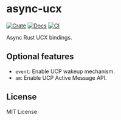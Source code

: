 # async-ucx

[![Crate](https://img.shields.io/crates/v/async-ucx.svg)](https://crates.io/crates/async-ucx)
[![Docs](https://docs.rs/async-ucx/badge.svg)](https://docs.rs/async-ucx)
[![CI](https://github.com/madsys-dev/async-ucx/workflows/CI/badge.svg?branch=main)](https://github.com/madsys-dev/async-ucx/actions)

Async Rust UCX bindings.

## Optional features

- `event`: Enable UCP wakeup mechanism.
- `am`: Enable UCP Active Message API.

## License

MIT License
